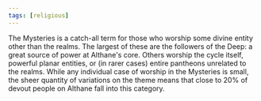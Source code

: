 ```yaml
---
tags: [religious]
---
```


The Mysteries is a catch-all term for those who worship some divine entity other than the realms. The largest of these are the followers of the Deep: a great source of power at Althane's core. Others worship the cycle itself, powerful planar entities, or (in rarer cases) entire pantheons unrelated to the realms. While any individual case of worship in the Mysteries is small, the sheer quantity of variations on the theme means that close to 20% of devout people on Althane fall into this category.
